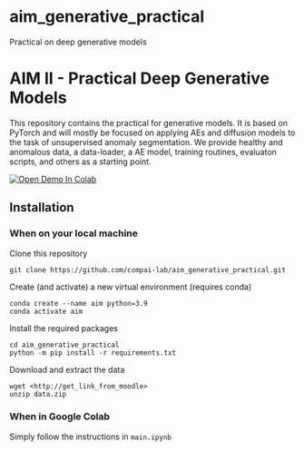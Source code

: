 # aim_generative_practical
Practical on deep generative models

# AIM II - Practical Deep Generative Models

This repository contains the practical for generative models. It is based on PyTorch and will mostly be focused on applying AEs and diffusion models to the task of unsupervised anomaly segmentation. 
We provide healthy and anomalous data, a data-loader, a AE model, training routines, evaluaton scripts, and others as a starting point. 

[![Open Demo In Colab](https://colab.research.google.com/assets/colab-badge.svg)](https://colab.research.google.com/github/compai-lab/aim_generative_practical_24/blob/main/main_generative.ipynb)

## Installation

### When on your local machine

Clone this repository
```shell
git clone https://github.com/compai-lab/aim_generative_practical.git
```

Create (and activate) a new virtual environment (requires conda)
```shell
conda create --name aim python=3.9
conda activate aim
```

Install the required packages
```shell
cd aim_generative_practical
python -m pip install -r requirements.txt
```

Download and extract the data
```shell
wget <http://get_link_from_moodle>
unzip data.zip
```

### When in Google Colab

Simply follow the instructions in `main.ipynb`
